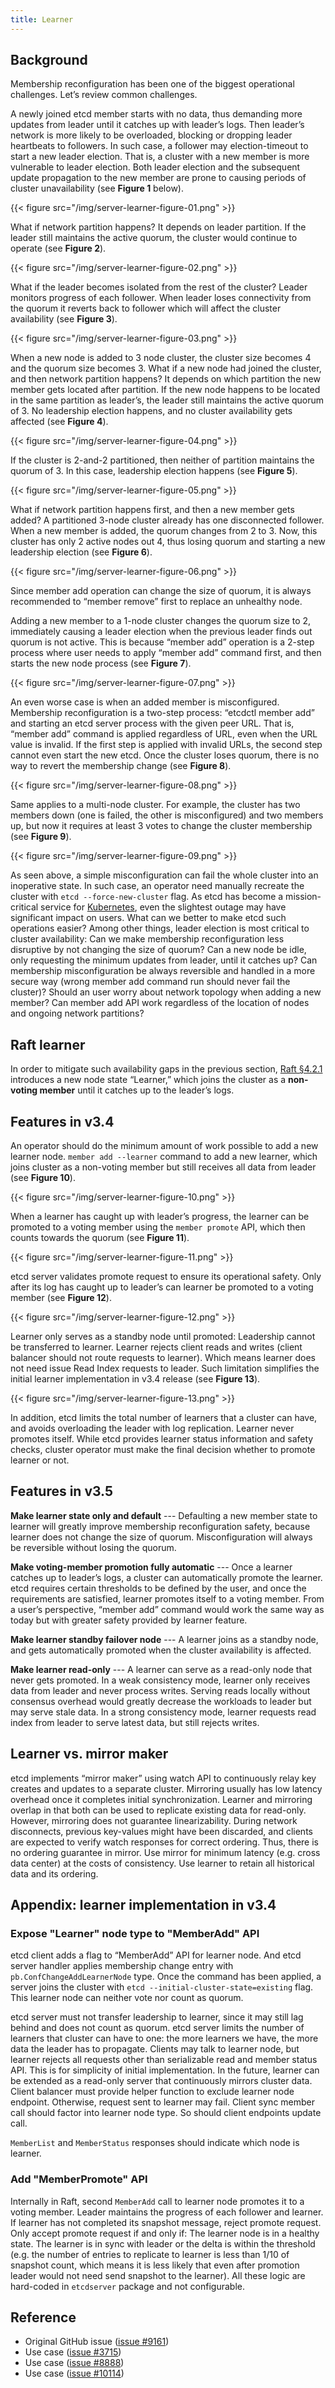 ```yaml
---
title: Learner
---
```


## Background

Membership reconfiguration has been one of the biggest operational challenges. Let’s review common challenges.

A newly joined etcd member starts with no data, thus demanding more updates from leader until it catches up with leader’s logs. Then leader’s network is more likely to be overloaded, blocking or dropping leader heartbeats to followers. In such case, a follower may election-timeout to start a new leader election. That is, a cluster with a new member is more vulnerable to leader election. Both leader election and the subsequent update propagation to the new member are prone to causing periods of cluster unavailability (see **Figure 1** below).

{{< figure src="/img/server-learner-figure-01.png" >}}

What if network partition happens? It depends on leader partition. If the leader still maintains the active quorum, the cluster would continue to operate (see **Figure 2**).

{{< figure src="/img/server-learner-figure-02.png" >}}

What if the leader becomes isolated from the rest of the cluster? Leader monitors progress of each follower. When leader loses connectivity from the quorum it reverts back to follower which will affect the cluster availability (see **Figure 3**).

{{< figure src="/img/server-learner-figure-03.png" >}}

When a new node is added to 3 node cluster, the cluster size becomes 4 and the quorum size becomes 3. What if a new node had joined the cluster, and then network partition happens? It depends on which partition the new member gets located after partition. If the new node happens to be located in the same partition as leader’s, the leader still maintains the active quorum of 3. No leadership election happens, and no cluster availability gets affected (see **Figure 4**).

{{< figure src="/img/server-learner-figure-04.png" >}}

If the cluster is 2-and-2 partitioned, then neither of partition maintains the quorum of 3. In this case, leadership election happens (see **Figure 5**).

{{< figure src="/img/server-learner-figure-05.png" >}}

What if network partition happens first, and then a new member gets added? A partitioned 3-node cluster already has one disconnected follower. When a new member is added, the quorum changes from 2 to 3. Now, this cluster has only 2 active nodes out 4, thus losing quorum and starting a new leadership election (see **Figure 6**).

{{< figure src="/img/server-learner-figure-06.png" >}}

Since member add operation can change the size of quorum, it is always recommended to “member remove” first to replace an unhealthy node.

Adding a new member to a 1-node cluster changes the quorum size to 2, immediately causing a leader election when the previous leader finds out quorum is not active. This is because “member add” operation is a 2-step process where user needs to apply “member add” command first, and then starts the new node process (see **Figure 7**).

{{< figure src="/img/server-learner-figure-07.png" >}}

An even worse case is when an added member is misconfigured. Membership reconfiguration is a two-step process: “etcdctl member add” and starting an etcd server process with the given peer URL. That is, “member add” command is applied regardless of URL, even when the URL value is invalid. If the first step is applied with invalid URLs, the second step cannot even start the new etcd. Once the cluster loses quorum, there is no way to revert the membership change (see **Figure 8**).

{{< figure src="/img/server-learner-figure-08.png" >}}

Same applies to a multi-node cluster. For example, the cluster has two members down (one is failed, the other is misconfigured) and two members up, but now it requires at least 3 votes to change the cluster membership (see **Figure 9**).

{{< figure src="/img/server-learner-figure-09.png" >}}

As seen above, a simple misconfiguration can fail the whole cluster into an inoperative state. In such case, an operator need manually recreate the cluster with `etcd --force-new-cluster` flag. As etcd has become a mission-critical service for [Kubernetes](https://kubernetes.io), even the slightest outage may have significant impact on users. What can we better to make etcd such operations easier? Among other things, leader election is most critical to cluster availability: Can we make membership reconfiguration less disruptive by not changing the size of quorum? Can a new node be idle, only requesting the minimum updates from leader, until it catches up? Can membership misconfiguration be always reversible and handled in a more secure way (wrong member add command run should never fail the cluster)? Should an user worry about network topology when adding a new member? Can member add API work regardless of the location of nodes and ongoing network partitions?

## Raft learner

In order to mitigate such availability gaps in the previous section, [Raft §4.2.1](https://web.archive.org/web/20190401093145/https://ramcloud.stanford.edu/~ongaro/thesis.pdf) introduces a new node state “Learner,” which joins the cluster as a **non-voting member** until it catches up to the leader’s logs.

## Features in v3.4

An operator should do the minimum amount of work possible to add a new learner node. `member add --learner` command to add a new learner, which joins cluster as a non-voting member but still receives all data from leader (see **Figure 10**).

{{< figure src="/img/server-learner-figure-10.png" >}}

When a learner has caught up with leader’s progress, the learner can be promoted to a voting member using the `member promote` API, which then counts towards the quorum (see **Figure 11**).

{{< figure src="/img/server-learner-figure-11.png" >}}

etcd server validates promote request to ensure its operational safety. Only after its log has caught up to leader’s can learner be promoted to a voting member (see **Figure 12**).

{{< figure src="/img/server-learner-figure-12.png" >}}

Learner only serves as a standby node until promoted: Leadership cannot be transferred to learner. Learner rejects client reads and writes (client balancer should not route requests to learner). Which means learner does not need issue Read Index requests to leader. Such limitation simplifies the initial learner implementation in v3.4 release (see **Figure 13**).

{{< figure src="/img/server-learner-figure-13.png" >}}

In addition, etcd limits the total number of learners that a cluster can have, and avoids overloading the leader with log replication. Learner never promotes itself. While etcd provides learner status information and safety checks, cluster operator must make the final decision whether to promote learner or not.

## Features in v3.5

**Make learner state only and default** --- Defaulting a new member state to learner will greatly improve membership reconfiguration safety, because learner does not change the size of quorum. Misconfiguration will always be reversible without losing the quorum.

**Make voting-member promotion fully automatic** --- Once a learner catches up to leader’s logs, a cluster can automatically promote the learner. etcd requires certain thresholds to be defined by the user, and once the requirements are satisfied, learner promotes itself to a voting member. From a user’s perspective, “member add” command would work the same way as today but with greater safety provided by learner feature.

**Make learner standby failover node** --- A learner joins as a standby node, and gets automatically promoted when the cluster availability is affected.

**Make learner read-only** --- A learner can serve as a read-only node that never gets promoted. In a weak consistency mode, learner only receives data from leader and never process writes. Serving reads locally without consensus overhead would greatly decrease the workloads to leader but may serve stale data. In a strong consistency mode, learner requests read index from leader to serve latest data, but still rejects writes.

## Learner vs. mirror maker

etcd implements “mirror maker” using watch API to continuously relay key creates and updates to a separate cluster. Mirroring usually has low latency overhead once it completes initial synchronization. Learner and mirroring overlap in that both can be used to replicate existing data for read-only. However, mirroring does not guarantee linearizability. During network disconnects, previous key-values might have been discarded, and clients are expected to verify watch responses for correct ordering. Thus, there is no ordering guarantee in mirror. Use mirror for minimum latency (e.g. cross data center) at the costs of consistency. Use learner to retain all historical data and its ordering.

## Appendix: learner implementation in v3.4

### Expose "Learner" node type to "MemberAdd" API

etcd client adds a flag to “MemberAdd” API for learner node. And etcd server handler applies membership change entry with `pb.ConfChangeAddLearnerNode` type. Once the command has been applied, a server joins the cluster with `etcd --initial-cluster-state=existing` flag. This learner node can neither vote nor count as quorum.

etcd server must not transfer leadership to learner, since it may still lag behind and does not count as quorum. etcd server limits the number of learners that cluster can have to one: the more learners we have, the more data the leader has to propagate. Clients may talk to learner node, but learner rejects all requests other than serializable read and member status API. This is for simplicity of initial implementation. In the future, learner can be extended as a read-only server that continuously mirrors cluster data. Client balancer must provide helper function to exclude learner node endpoint. Otherwise, request sent to learner may fail. Client sync member call should factor into learner node type. So should client endpoints update call.

`MemberList` and `MemberStatus` responses should indicate which node is learner.

### Add "MemberPromote" API

Internally in Raft, second `MemberAdd` call to learner node promotes it to a voting member. Leader maintains the progress of each follower and learner. If learner has not completed its snapshot message, reject promote request. Only accept promote request if and only if: The learner node is in a healthy state. The learner is in sync with leader or the delta is within the threshold (e.g. the number of entries to replicate to learner is less than 1/10 of snapshot count, which means it is less likely that even after promotion leader would not need send snapshot to the learner). All these logic are hard-coded in `etcdserver` package and not configurable.

## Reference

* Original GitHub issue ([issue #9161](https://github.com/etcd-io/etcd/issues/9161))
* Use case ([issue #3715](https://github.com/etcd-io/etcd/issues/3715))
* Use case ([issue #8888](https://github.com/etcd-io/etcd/issues/8888))
* Use case ([issue #10114](https://github.com/etcd-io/etcd/issues/10114))
